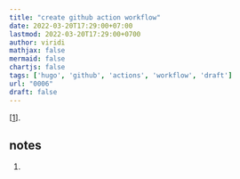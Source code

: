 ```yaml
---
title: "create github action workflow"
date: 2022-03-20T17:29:00+07:00
lastmod: 2022-03-20T17:29:00+0700
author: viridi
mathjax: false
mermaid: false
chartjs: false
tags: ['hugo', 'github', 'actions', 'workflow', 'draft']
url: "0006"
draft: false
---
```

[[1](#r01)].


## notes
1. <a name='r01'></a>

